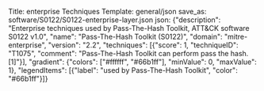 Title: enterprise Techniques
Template: general/json
save_as: software/S0122/S0122-enterprise-layer.json
json: {"description": "Enterprise techniques used by Pass-The-Hash Toolkit, ATT&CK software S0122 v1.0", "name": "Pass-The-Hash Toolkit (S0122)", "domain": "mitre-enterprise", "version": "2.2", "techniques": [{"score": 1, "techniqueID": "T1075", "comment": "Pass-The-Hash Toolkit can perform pass the hash.[1]"}], "gradient": {"colors": ["#ffffff", "#66b1ff"], "minValue": 0, "maxValue": 1}, "legendItems": [{"label": "used by Pass-The-Hash Toolkit", "color": "#66b1ff"}]}